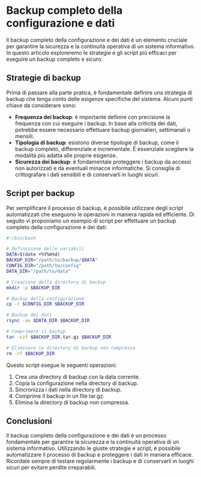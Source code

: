 # Backup completo della configurazione e dati

Il backup completo della configurazione e dei dati è un elemento cruciale per garantire la sicurezza e la continuità operativa di un sistema informativo. In questo articolo esploreremo le strategie e gli script più efficaci per eseguire un backup completo e sicuro.

## Strategie di backup

Prima di passare alla parte pratica, è fondamentale definire una strategia di backup che tenga conto delle esigenze specifiche del sistema. Alcuni punti chiave da considerare sono:

- **Frequenza dei backup**: è importante definire con precisione la frequenza con cui eseguire i backup. In base alla criticità dei dati, potrebbe essere necessario effettuare backup giornalieri, settimanali o mensili.
- **Tipologia di backup**: esistono diverse tipologie di backup, come il backup completo, differenziale e incrementale. È essenziale scegliere la modalità più adatta alle proprie esigenze.
- **Sicurezza dei backup**: è fondamentale proteggere i backup da accessi non autorizzati e da eventuali minacce informatiche. Si consiglia di crittografare i dati sensibili e di conservarli in luoghi sicuri.

## Script per backup

Per semplificare il processo di backup, è possibile utilizzare degli script automatizzati che eseguono le operazioni in maniera rapida ed efficiente. Di seguito vi proponiamo un esempio di script per effettuare un backup completo della configurazione e dei dati:

```bash
#!/bin/bash

# Definizione delle variabili
DATA=$(date +%Y%m%d)
BACKUP_DIR="/path/to/backup/$DATA"
CONFIG_DIR="/path/to/config"
DATA_DIR="/path/to/data"

# Creazione della directory di backup
mkdir -p $BACKUP_DIR

# Backup della configurazione
cp -r $CONFIG_DIR $BACKUP_DIR

# Backup dei dati
rsync -av $DATA_DIR $BACKUP_DIR

# Comprimere il backup
tar -czf $BACKUP_DIR.tar.gz $BACKUP_DIR

# Eliminare la directory di backup non compressa
rm -rf $BACKUP_DIR
```

Questo script esegue le seguenti operazioni:

1. Crea una directory di backup con la data corrente.
2. Copia la configurazione nella directory di backup.
3. Sincronizza i dati nella directory di backup.
4. Comprime il backup in un file tar.gz.
5. Elimina la directory di backup non compressa.

## Conclusioni

Il backup completo della configurazione e dei dati è un processo fondamentale per garantire la sicurezza e la continuità operativa di un sistema informativo. Utilizzando le giuste strategie e script, è possibile automatizzare il processo di backup e proteggere i dati in maniera efficace. Ricordate sempre di testare regolarmente i backup e di conservarli in luoghi sicuri per evitare perdite irreparabili.